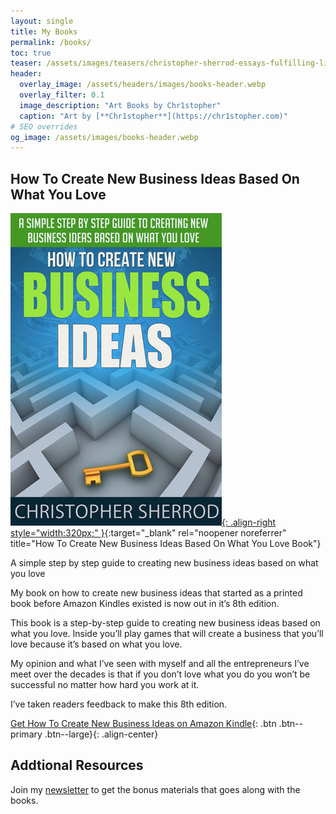 ```yaml
---
layout: single
title: My Books
permalink: /books/
toc: true
teaser: /assets/images/teasers/christopher-sherrod-essays-fulfilling-life-square.webp
header:
  overlay_image: /assets/headers/images/books-header.webp
  overlay_filter: 0.1
  image_description: "Art Books by Chr1stopher"
  caption: "Art by [**Chr1stopher**](https://chr1stopher.com)"
# SEO overrides
og_image: /assets/images/books-header.webp
---
```

## How To Create New Business Ideas Based On What You Love

[![How To Create New Business Ideas Based On What You Love Book](/assets/images/books/How-To-Create-New-Business-Ideas.webp){: .align-right style="width:320px;" }](https://amzn.to/3oZlRrW){:target="_blank" rel="noopener noreferrer" title="How To Create New Business Ideas Based On What You Love Book"}

A simple step by step guide to creating new business ideas based on what you love

My book on how to create new business ideas that started as a printed book before Amazon Kindles existed is now out in it’s 8th edition.

This book is a step-by-step guide to creating new business ideas based on what you love. Inside you’ll play games that will create a business that you’ll love because it’s based on what you love.

My opinion and what I’ve seen with myself and all the entrepreneurs I’ve meet over the decades is that if you don’t love what you do you won’t be successful no matter how hard you work at it.

I’ve taken readers feedback to make this 8th edition.


[Get How To Create New Business Ideas on Amazon Kindle](https://amzn.to/3oZlRrW){: .btn .btn--primary .btn--large}{: .align-center}

## Addtional Resources
Join my [newsletter](/newsletter/) to get the bonus materials that goes along with the books.
